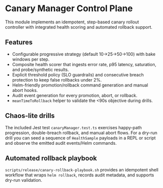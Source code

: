 # Canary Manager Control Plane

This module implements an idempotent, step-based canary rollout controller with integrated health scoring and automated rollback support.

## Features

- Configurable progressive strategy (default 10→25→50→100) with bake windows per step.
- Composite health scorer that ingests error rate, p95 latency, saturation, and probe/synthetic results.
- Explicit threshold policy (SLO guardrails) and consecutive breach protection to keep false rollbacks under 2%.
- Helm-friendly promotion/rollback command generation and manual abort hooks.
- Audit event generation for every promotion, abort, or rollback.
- `meanTimeToRollback` helper to validate the \<90s objective during drills.

## Chaos-lite drills

The included Jest test `canaryManager.test.ts` exercises happy-path progression, double-breach rollback, and manual abort flows. For a dry-run drill you can seed a sequence of `HealthSample` payloads in a REPL or script and observe the emitted audit events/Helm commands.

## Automated rollback playbook

`scripts/release/canary-rollback-playbook.sh` provides an idempotent shell workflow that wraps `helm rollback`, records audit metadata, and supports dry-run validation.
